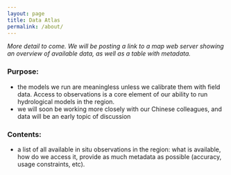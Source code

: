 ```yaml
---
layout: page
title: Data Atlas
permalink: /about/
---
```


_More detail to come. We will be posting a link to a map web server showing an overview of available data, as well as a table with metadata._

### Purpose:

* the models we run are meaningless unless we calibrate them with field data. Access to observations is a core element of our ability to run hydrological models in the region.
* we will soon be working more closely with our Chinese colleagues, and data will be an early topic of discussion

### Contents:

* a list of all available in situ observations in the region: what is available, how do we access it, provide as much metadata as possible (accuracy, usage constraints, etc). 
